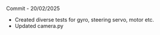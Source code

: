 Commit - 20/02/2025

- Created diverse tests for gyro, steering servo, motor etc.
- Updated camera.py
